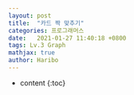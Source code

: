 ```yaml
---
layout: post
title:  "카드 짝 맞추기"
categories: 프로그래머스
date:   2021-01-27 11:40:18 +0800
tags: Lv.3 Graph
mathjax: true
author: Haribo
---
```


* content
{:toc}